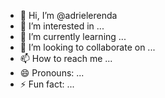 - 👋 Hi, I’m @adrielerenda
- 👀 I’m interested in ...
- 🌱 I’m currently learning ...
- 💞️ I’m looking to collaborate on ...
- 📫 How to reach me ...
- 😄 Pronouns: ...
- ⚡ Fun fact: ...

<!---
adrielerenda/adrielerenda is a ✨ special ✨ repository because its `README.md` (this file) appears on your GitHub profile.
You can click the Preview link to take a look at your changes.
--->
